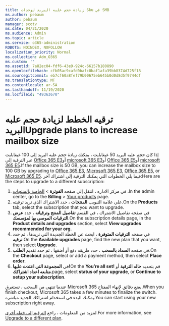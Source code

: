 ```yaml
---
title: زيادة حجم علبه البريد لوحدات Sku في SMB
ms.author: pebaum
author: pebaum
manager: scotv
ms.date: 04/21/2020
ms.audience: Admin
ms.topic: article
ms.service: o365-administration
ROBOTS: NOINDEX, NOFOLLOW
localization_priority: Normal
ms.collection: Adm_O365
ms.custom: ''
ms.assetid: 7a82ec04-fdf6-43e9-924c-66157b180890
ms.openlocfilehash: cfb05ac9cafd0bafc0baf1afa39bb8374d725f18
ms.sourcegitcommit: eb7cf60a8fef79b00675eb645b0d0d8d5f9744df
ms.translationtype: MT
ms.contentlocale: ar-SA
ms.lasthandoff: 11/19/2020
ms.locfileid: "49363670"
---
```

# <a name="upgrade-plans-to-increase-mailbox-size"></a><span data-ttu-id="58a61-102">ترقيه الخطط لزيادة حجم علبه البريد</span><span class="sxs-lookup"><span data-stu-id="58a61-102">Upgrade plans to increase mailbox size</span></span>

<span data-ttu-id="58a61-103">إذا كان حجم علبه البريد 50 غيغابايت ، يمكنك زيادة حجم علبه البريد إلى 100 غيغابايت عبر الترقية إلى [Office 365 E3](https://www.microsoft.com/microsoft-365/enterprise/office-365-e3?rtc=1&activetab=pivot:overviewtab)أو [microsoft 365 E3](https://www.microsoft.com/microsoft-365/enterprise/e3?activetab=pivot%3aoverviewtab)أو [Office 365 E5](https://www.microsoft.com/microsoft-365/enterprise/office-365-e5?rtc=1&activetab=pivot%3aoverviewtab)أو [microsoft 365 E5](https://www.microsoft.com/microsoft-365/enterprise/e5?activetab=pivot%3aoverviewtab).</span><span class="sxs-lookup"><span data-stu-id="58a61-103">If the mailbox size is 50 GB, you can increase the mailbox size to 100 GB by upgrading to [Office 365 E3](https://www.microsoft.com/microsoft-365/enterprise/office-365-e3?rtc=1&activetab=pivot:overviewtab), [Microsoft 365 E3](https://www.microsoft.com/microsoft-365/enterprise/e3?activetab=pivot%3aoverviewtab), [Office 365 E5](https://www.microsoft.com/microsoft-365/enterprise/office-365-e5?rtc=1&activetab=pivot%3aoverviewtab), or [Microsoft 365 E5](https://www.microsoft.com/microsoft-365/enterprise/e5?activetab=pivot%3aoverviewtab).</span></span> <span data-ttu-id="58a61-104">فيما يلي الخطوات التي يمكنك الترقية إلى اشتراك آخر:</span><span class="sxs-lookup"><span data-stu-id="58a61-104">Here are the steps to upgrade to a different subscription:</span></span>
  
1. <span data-ttu-id="58a61-105">في مركز الاداره ، انتقل إلى صفحه **الفوترة**  >  [الخاصة بالمنتجات](https://go.microsoft.com/fwlink/p/?linkid=842054) .</span><span class="sxs-lookup"><span data-stu-id="58a61-105">In the admin center, go to the **Billing** > [Your products](https://go.microsoft.com/fwlink/p/?linkid=842054) page.</span></span>
2. <span data-ttu-id="58a61-106">علي علامة التبويب **المنتجات** ، حدد الاشتراك الذي تريد ترقيته.</span><span class="sxs-lookup"><span data-stu-id="58a61-106">On the **Products** tab, select the subscription that you want to upgrade.</span></span>
3. <span data-ttu-id="58a61-107">في صفحه تفاصيل الاشتراك ، في القسم **تفاصيل المنتج وترقياته** ، حدد **عرض الترقيات الموصي بها لمؤسسك**.</span><span class="sxs-lookup"><span data-stu-id="58a61-107">On the subscription details page, in the **Product details and upgrades** section, select **View upgrades recommended for your org**.</span></span>
4. <span data-ttu-id="58a61-108">في صفحه **الترقيات المتوفرة** ، ابحث عن الخطة الجديدة التي تريدها ، ثم حدد **ترقيه**.</span><span class="sxs-lookup"><span data-stu-id="58a61-108">On the **Available upgrades** page, find the new plan that you want, then select **Upgrade**.</span></span>
5. <span data-ttu-id="58a61-109">في صفحه **السداد بالسحب** ، حدد طريقه دفع أو أضفها ، ثم حدد تقديم **الطلب**.</span><span class="sxs-lookup"><span data-stu-id="58a61-109">On the **Checkout** page, select or add a payment method, then select **Place order**.</span></span>
6. <span data-ttu-id="58a61-110">في **المجموعة التي اعتدت عليها!**</span><span class="sxs-lookup"><span data-stu-id="58a61-110">On the **You’re all set!**</span></span> <span data-ttu-id="58a61-111">قم بتحديد **حاله الترقية** أو **متابعه اعداد اشتراكك**.</span><span class="sxs-lookup"><span data-stu-id="58a61-111">page, select **status of your upgrade**, or **Continue to setup your subscription**.</span></span>

<span data-ttu-id="58a61-112">عندما تنتهي من السحب ، تستغرق Microsoft 365 بضع دقائق لإنهاء المفتاح.</span><span class="sxs-lookup"><span data-stu-id="58a61-112">When you finish checkout, Microsoft 365 takes a few minutes to finalize the switch.</span></span> <span data-ttu-id="58a61-113">يمكنك البدء في استخدام اشتراكك الجديد مباشره.</span><span class="sxs-lookup"><span data-stu-id="58a61-113">You can start using your new subscription right away.</span></span>

<span data-ttu-id="58a61-114">لمزيد من المعلومات ، راجع [الترقية إلى خطه أخرى](https://docs.microsoft.com/microsoft-365/commerce/subscriptions/upgrade-to-different-plan).</span><span class="sxs-lookup"><span data-stu-id="58a61-114">For more information, see [Upgrade to a different plan](https://docs.microsoft.com/microsoft-365/commerce/subscriptions/upgrade-to-different-plan).</span></span>